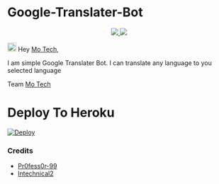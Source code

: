 # Google-Translater-Bot


  </a>
</p>
<p align="center">
  <a href="https://github.com/PR0FESS0R-99/Google-Translater-Bot/stargazers">
    <img src="https://img.shields.io/github/stars/PR0FESS0R-99/Google-Translater-Bot?style=social">

  </a>
  
  <a href="https://github.com/PR0FESS0R-99/Google-Translater-Bot/fork">
    <img src="https://img.shields.io/github/forks/PR0FESS0R-99/Google-Translater-Bot?label=Fork&style=social">

  </a>  
</p>

<img src="https://github.com/Mo-Tech-MRK-YT/Mo-Tech-MRK-YT/blob/main/gifs/Hi.gif" width="20px"> Hey [Mo Tech](https://Telegram.dog/Mo_Tech_Group),

I am simple Google Translater Bot.
I can translate any language to you selected language
 
  Team [Mo Tech](https://Telegram.dog/Mo_Tech_YT)

# Deploy To Heroku

[![Deploy](https://www.herokucdn.com/deploy/button.svg)](https://heroku.com/deploy?template=https://github.com/PR0FESS0R-99/Google-Translater-Bot)

### Credits
* [Pr0fess0r-99](https://github.com/PR0FESS0R-99)
* [lntechnical2](https://github.com/lntechnical2)
